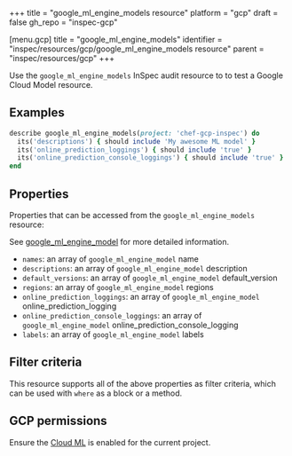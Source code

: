 +++
title = "google_ml_engine_models resource"
platform = "gcp"
draft = false
gh_repo = "inspec-gcp"

[menu.gcp]
title = "google_ml_engine_models"
identifier = "inspec/resources/gcp/google_ml_engine_models resource"
parent = "inspec/resources/gcp"
+++

Use the `google_ml_engine_models` InSpec audit resource to to test a Google Cloud Model resource.

## Examples

```ruby
describe google_ml_engine_models(project: 'chef-gcp-inspec') do
  its('descriptions') { should include 'My awesome ML model' }
  its('online_prediction_loggings') { should include 'true' }
  its('online_prediction_console_loggings') { should include 'true' }
end
```

## Properties

Properties that can be accessed from the `google_ml_engine_models` resource:

See [google_ml_engine_model](google_ml_engine_model) for more detailed information.

  * `names`: an array of `google_ml_engine_model` name
  * `descriptions`: an array of `google_ml_engine_model` description
  * `default_versions`: an array of `google_ml_engine_model` default_version
  * `regions`: an array of `google_ml_engine_model` regions
  * `online_prediction_loggings`: an array of `google_ml_engine_model` online_prediction_logging
  * `online_prediction_console_loggings`: an array of `google_ml_engine_model` online_prediction_console_logging
  * `labels`: an array of `google_ml_engine_model` labels

## Filter criteria

This resource supports all of the above properties as filter criteria, which can be used
with `where` as a block or a method.

## GCP permissions

Ensure the [Cloud ML](https://console.cloud.google.com/apis/library/ml.googleapis.com) is enabled for the current project.
